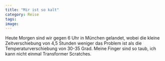 ```yaml
---
title: "Mir ist so kalt"
category: Reise
tags: 
image: 
---
```


Heute Morgen sind wir gegen 6 Uhr in München gelandet, wobei die kleine Zeitverschiebung von 4,5 Stunden weniger das Problem ist als die Temperaturverschiebung von 30-35 Grad. Meine Finger sind so taub, ich kann nicht einmal Transformer Scratches.